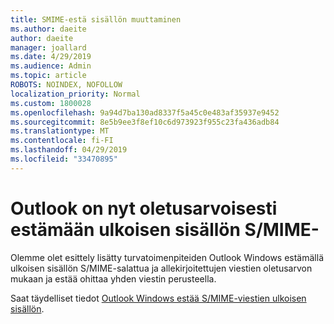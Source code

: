 ```yaml
---
title: SMIME-estä sisällön muuttaminen
ms.author: daeite
author: daeite
manager: joallard
ms.date: 4/29/2019
ms.audience: Admin
ms.topic: article
ROBOTS: NOINDEX, NOFOLLOW
localization_priority: Normal
ms.custom: 1800028
ms.openlocfilehash: 9a94d7ba130ad8337f5a45c0e483af35937e9452
ms.sourcegitcommit: 8e5b9ee3f8ef10c6d973923f955c23fa436adb84
ms.translationtype: MT
ms.contentlocale: fi-FI
ms.lasthandoff: 04/29/2019
ms.locfileid: "33470895"
---
```

# <a name="outlook-will-now-default-block-external-content-in-smime"></a>Outlook on nyt oletusarvoisesti estämään ulkoisen sisällön S/MIME-

Olemme olet esittely lisätty turvatoimenpiteiden Outlook Windows estämällä ulkoisen sisällön S/MIME-salattua ja allekirjoitettujen viestien oletusarvon mukaan ja estää ohittaa yhden viestin perusteella.

Saat täydelliset tiedot [Outlook Windows estää S/MIME-viestien ulkoisen sisällön](https://support.office.com/article/2d3a4af1-fe41-475f-a888-fc7b997d112e). 